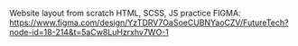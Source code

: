 Website layout from scratch HTML, SCSS, JS practice
FIGMA: https://www.figma.com/design/YzTDRV7OaSoeCUBNYaoCZV/FutureTech?node-id=18-214&t=5aCw8LuHzrxhv7WO-1
